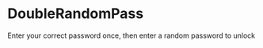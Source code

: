 DoubleRandomPass
================

Enter your correct password once, then enter a random password to unlock
